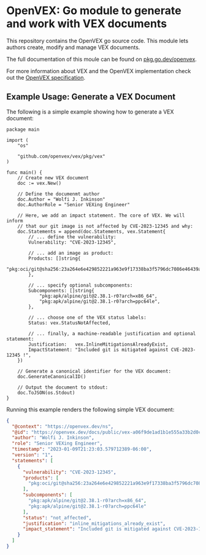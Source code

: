 # OpenVEX: Go module to generate and work with VEX documents

This repository contains the OpenVEX go source code. This module lets
authors create, modify and manage VEX documents.

The full documentation of this moule can be found on
[pkg.go.dev/openvex](pkg.go.dev/openvex/vex).

For more information about VEX and the OpenVEX implementation check out the
[OpenVEX specification](https://github.com/openvex/spec/blob/main/OPENVEX-SPEC.md).


## Example Usage: Generate a VEX Document

The following is a simple example showing how to generate a VEX document:

```golang
package main

import (
	"os"

	"github.com/openvex/vex/pkg/vex"
)

func main() {
	// Create new VEX document
	doc := vex.New()

	// Define the documenmt author
	doc.Author = "Wolfi J. Inkinson"
	doc.AuthorRole = "Senior VEXing Engineer"

	// Here, we add an impact statement. The core of VEX. We will inform
	// that our git image is not affected by CVE-2023-12345 and why:
	doc.Statements = append(doc.Statements, vex.Statement{
		// ... define the vulnerability:
		Vulnerability: "CVE-2023-12345",

		// ... add an image as product:
		Products: []string{
			"pkg:oci/git@sha256:23a264e6e429852221a963e9f17338ba3f5796dc7086e46439a6f4482cf6e0cb",
		},

		// ... specify optional subcomponents:
		Subcomponents: []string{
			"pkg:apk/alpine/git@2.38.1-r0?arch=x86_64",
			"pkg:apk/alpine/git@2.38.1-r0?arch=ppc64le",
		},

		// ... choose one of the VEX status labels:
		Status: vex.StatusNotAffected,

		// ... finally, a machine-readable justification and optional statement:
		Justification:   vex.InlineMitigationsAlreadyExist,
		ImpactStatement: "Included git is mitigated against CVE-2023-12345 !",
	})

	// Generate a canonical identifier for the VEX document:
	doc.GenerateCanonicalID()

	// Output the document to stdout:
	doc.ToJSON(os.Stdout)
}

```
Running this example renders the following simple VEX document:

```json
{
  "@context": "https://openvex.dev/ns",
  "@id": "https://openvex.dev/docs/public/vex-a06f9de1ad1b1e555a33b2d0c1e7e6ecc4dc1800ff457c61ea09d8e97670d2a3",
  "author": "Wolfi J. Inkinson",
  "role": "Senior VEXing Engineer",
  "timestamp": "2023-01-09T21:23:03.579712389-06:00",
  "version": "1",
  "statements": [
    {
      "vulnerability": "CVE-2023-12345",
      "products": [
        "pkg:oci/git@sha256:23a264e6e429852221a963e9f17338ba3f5796dc7086e46439a6f4482cf6e0cb"
      ],
      "subcomponents": [
        "pkg:apk/alpine/git@2.38.1-r0?arch=x86_64",
        "pkg:apk/alpine/git@2.38.1-r0?arch=ppc64le"
      ],
      "status": "not_affected",
      "justification": "inline_mitigations_already_exist",
      "impact_statement": "Included git is mitigated against CVE-2023-12345 !"
    }
  ]
}

```
